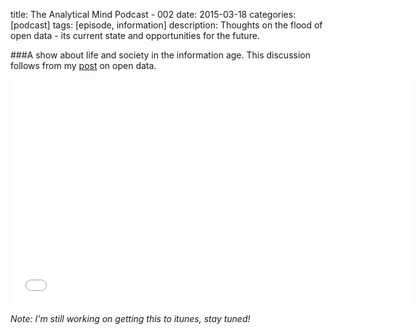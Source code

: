 title: The Analytical Mind Podcast - 002
date: 2015-03-18
categories: [podcast]
tags: [episode, information]
description: Thoughts on the flood of open data - its current state and opportunities for the future.

###A show about life and society in the information age.
This discussion follows from my [post][1] on open data. 

<iframe style="border: none" src="//html5-player.libsyn.com/embed/episode/id/3433621/height/360/width/640/theme/standard/direction/no/autoplay/no/autonext/no/thumbnail/yes/preload/no/no_addthis/no/" height="360" width="640" scrolling="no"  allowfullscreen webkitallowfullscreen mozallowfullscreen oallowfullscreen msallowfullscreen></iframe>

*Note: I'm still working on getting this to itunes, stay tuned!*

[1]: http://willsankey.com/general/2015/03/10/FreelyPublicly-Available.html


